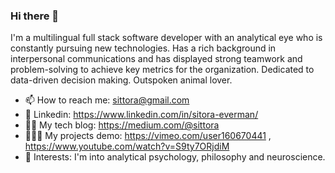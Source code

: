 ### Hi there 👋

I'm a multilingual full stack software developer with an analytical eye who is constantly pursuing new technologies. Has a rich background in interpersonal communications and has displayed strong teamwork and problem-solving to achieve key metrics for the organization. Dedicated to data-driven decision making. Outspoken animal lover.


- 📫 How to reach me: sittora@gmail.com
- 💼 Linkedin: https://www.linkedin.com/in/sitora-everman/
- ✍🏻 My tech blog: https://medium.com/@sittora
- 👩🏻‍💻 My projects demo: https://vimeo.com/user160670441 , https://www.youtube.com/watch?v=S9ty7ORjdiM
- 🧠 Interests: I'm into analytical psychology, philosophy and neuroscience.

